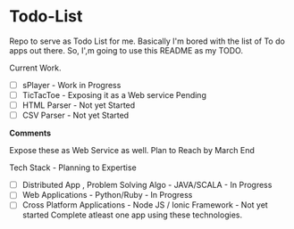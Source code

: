 # Todo-List
Repo to serve as Todo List for me.
Basically I'm bored with the list of To do apps out there. So, I',m going to use this README as my TODO.

Current Work. 
 - [ ] sPlayer     - Work in Progress
 - [ ] TicTacToe   - Exposing it as a Web service Pending
 - [ ] HTML Parser - Not yet Started
 - [ ] CSV Parser  - Not yet Started

<b>Comments</b>

Expose these as Web Service as well. 
Plan to Reach by March End

Tech Stack - Planning to Expertise
- [ ] Distributed App , Problem Solving Algo - JAVA/SCALA                 - In Progress
- [ ] Web Applications                       - Python/Ruby                - In Progress
- [ ] Cross Platform Applications            - Node JS / Ionic Framework  - Not yet started
Complete atleast one app using these technologies.
